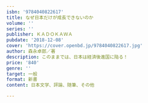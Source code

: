 ```yaml
---
isbn: '9784040822617'
title: なぜ日本だけが成長できないのか
volume: ''
series: ''
publisher: ＫＡＤＯＫＡＷＡ
pubdate: '2018-12-08'
cover: 'https://cover.openbd.jp/9784040822617.jpg'
author: 森永卓郎／著
description: このままでは、日本は経済後進国に陥る！
price: '840'
genre: ''
target: 一般
format: 新書
content: 日本文学、評論、随筆、その他

---
```

